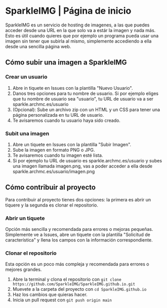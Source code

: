 # SparkleIMG | Página de inicio
SparkleIMG es un servicio de hosting de imagenes, a las que puedes acceder desde una URL en la que solo va a estár la imagen y nada más. Esto es útil cuando quieres que por ejemplo un programa pueda usar una imagen sin tener que subirla al mismo, simplemente accediendo a ella desde una sencilla página web.

## Cómo subir una imagen a SparkleIMG 
### Crear un usuario
1. Abre in tiquete en Issues con la plantilla "Nuevo Usuario".
2. Danos tres opciones para tu nombre de usuario. Si por ejemplo eliges que tu nombre de usuario sea "usuario", tu URL de usuario va a ser sparkle.archmc.es/usuario
3. (Opcional): Sube un archivo zip con un HTML y un CSS para tener una página personalizada en tu URL de usuario.
4. Te avisaremos cuando tu usuario haya sido creado.

### Subit una imagen
1. Abre un tiquete en Issues con la plantilla "Subir Imagen".
2. Sube la imagen en formato PNG o JPG.
3. Te avisaremos cuando tu imagen esté lista.
4. Si por ejemplo tu URL de usuario es sparkle.archmc.es/usuario y subes una imagen llamada imagen.png, vas a poder acceder a ella desde sparkle.archmc.es/usuario/imagen.png

## Cómo contribuir al proyecto
Para contribuir al proyecto tienes dos opciones: la primera es abrir un tiquere y la segunda es clonar el repositorio.
### Abrir un tiquete
Opción más sencilla y recomendada para errores o mejoras pequeñas.
Simplemente ve a Issues, abre un tiquete con la plantilla "Solicitud de característica" y llena los campos con la información correspondiente.
### Clonar el repositorio
Esta opción es un poco más compleja y recomendada para errores o mejores grandes.
1. Abre la terminal y clona el repositorio con ```git clone https://github.com/SparkleIMG/SparkleIMG.github.io.git```
2. Muevete a la carpeta del proyecto con ```cd SparkleIMG.github.io```
3. Haz los cambios que quieras hacer.
4. Inicia un pull request con ```git push origin main```

